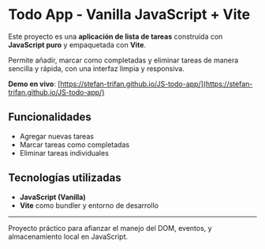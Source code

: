 # Todo App - Vanilla JavaScript + Vite

Este proyecto es una **aplicación de lista de tareas** construida con **JavaScript puro** y empaquetada con **Vite**.

Permite añadir, marcar como completadas y eliminar tareas de manera sencilla y rápida, con una interfaz limpia y responsiva.

**Demo en vivo**: [https://stefan-trifan.github.io/JS-todo-app/](https://stefan-trifan.github.io/JS-todo-app/)

## Funcionalidades

- Agregar nuevas tareas
- Marcar tareas como completadas
- Eliminar tareas individuales

## Tecnologías utilizadas

- **JavaScript (Vanilla)**
- **Vite** como bundler y entorno de desarrollo

---

Proyecto práctico para afianzar el manejo del DOM, eventos, y almacenamiento local en JavaScript.
